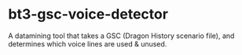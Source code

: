 # bt3-gsc-voice-detector
 A datamining tool that takes a GSC (Dragon History scenario file), and determines which voice lines are used & unused.
